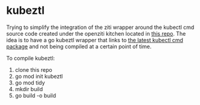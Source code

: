 # kubeztl

Trying to simplify the integration of the ziti wrapper around the kubectl cmd source code created under the openziti kitchen located 
in [this repo](https://github.com/openziti-test-kitchen/kubectl). The idea is to have a go kubeztl wrapper that links to 
[the latest kubectl cmd package](https://pkg.go.dev/k8s.io/kubectl/pkg/cmd) and not being compiled at a certain point of time. 


To compile kubeztl:
1. clone this repo
1. go mod init kubeztl
1. go mod tidy
1. mkdir build
1. go build -o build
 

